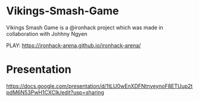 # Vikings-Smash-Game
Vikings Smash Game is a @ironhack project which was made in collaboration with Johhny Ngyen

PLAY:
https://ironhack-arena.github.io/ironhack-arena/

# Presentation

https://docs.google.com/presentation/d/1tLU0wEnXDFNtnyeynoF8ETUup2tpdM6N53PwH1CXClk/edit?usp=sharing
